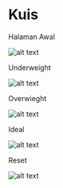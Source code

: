 # Kuis

Halaman Awal

![alt text](https://github.com/fajarikhromi/Kuis/blob/master/ss/Reset.PNG)


Underweight

![alt text](https://github.com/fajarikhromi/Kuis/blob/master/ss/Underweight.PNG)


Overwieght

![alt text](https://github.com/fajarikhromi/Kuis/blob/master/ss/Overwieght.PNG)


Ideal

![alt text](https://github.com/fajarikhromi/Kuis/blob/master/ss/Ideal.PNG)


Reset

![alt text](https://github.com/fajarikhromi/Kuis/blob/master/ss/Reset.PNG)
